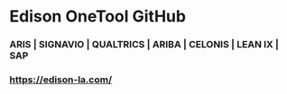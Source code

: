 # Edison OneTool GitHub

### ARIS | SIGNAVIO | QUALTRICS | ARIBA | CELONIS | LEAN IX | SAP
### https://edison-la.com/